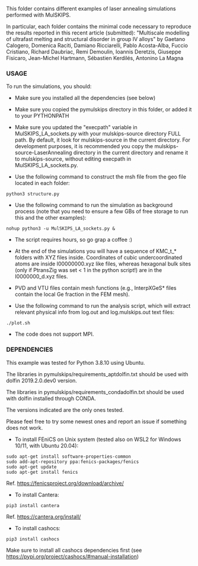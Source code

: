 This folder contains different examples of laser annealing simulations performed with MulSKIPS.

In particular, each folder contains the minimal code necessary to reproduce the results reported in this recent article (submitted):
"Multiscale modelling of ultrafast melting and structural disorder in group IV alloys" 
by Gaetano Calogero, Domenica Raciti, Damiano Ricciarelli, Pablo Acosta-Alba,
Fuccio Cristiano, Richard Daubriac, Remi Demoulin, Ioannis Deretzis, Giuseppe Fisicaro,
Jean-Michel Hartmann, Sébastien Kerdilés, Antonino La Magna 

### USAGE

To run the simulations, you should:
- Make sure you installed all the dependencies (see below)
- Make sure you copied the pymulskips directory in this folder, or added it to your PYTHONPATH
- Make sure you updated the "execpath" variable in MulSKIPS_LA_sockets.py with your mulskips-source directory FULL path.
By default, it look for mulskips-source in the current directory. For development purposes, it is recommended you copy the mulskips-source-LaserAnnealing directory in the current directory and rename it to mulskips-source, without editing execpath in MulSKIPS_LA_sockets.py.

- Use the following command to construct the msh file from the geo file located in each folder:
```
python3 structure.py
```

- Use the following command to run the simulation as background process (note that you need to ensure a few GBs of free storage to run this and the other examples):
```
nohup python3 -u MulSKIPS_LA_sockets.py &
```
- The script requires hours, so go grap a coffee :)

- At the end of the simulations you will have a sequence of KMC_t_* folders with XYZ files inside. Coordinates of cubic undercoordinated atoms are inside I00000000.xyz like files, whereas hexagonal bulk sites (only if PtransZig was set < 1 in the python script!) are in the I0000000_d.xyz files.
- PVD and VTU files contain mesh functions (e.g., InterpXGeS* files contain the local Ge fraction in the FEM mesh).
- Use the following command to run the analysis script, which will extract relevant physical info from log.out and log.mulskips.out text files:
```
./plot.sh
```
 
- The code does not support MPI.



### DEPENDENCIES

This example was tested for Python 3.8.10 using Ubuntu.

The libraries in pymulskips/requirements_aptdolfin.txt should be used with dolfin 2019.2.0.dev0 version.

The libraries in pymulskips/requirements_condadolfin.txt should be used with dolfin installed through CONDA.

The versions indicated are the only ones tested. 

Please feel free to try some newest ones and report an issue if something does not work.

- To install FEniCS on Unix system (tested also on WSL2 for Windows 10/11, with Ubuntu 20.04):

```
sudo apt-get install software-properties-common
sudo add-apt-repository ppa:fenics-packages/fenics
sudo apt-get update
sudo apt-get install fenics
```

Ref. https://fenicsproject.org/download/archive/


- To install Cantera:

```
pip3 install cantera
```

Ref. https://cantera.org/install/


- To install cashocs:

```
pip3 install cashocs
```

Make sure to install all cashocs dependencies first
(see https://pypi.org/project/cashocs/#manual-installation)

